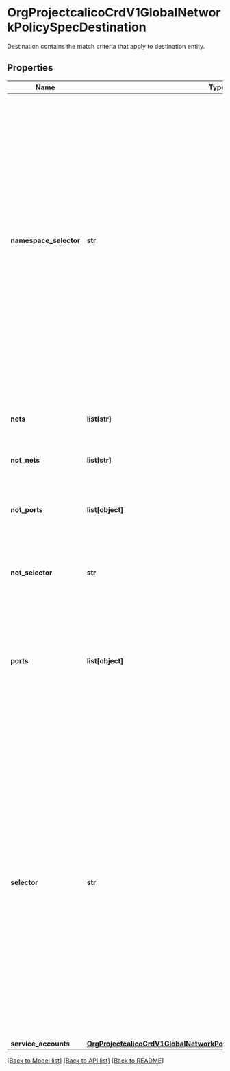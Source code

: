 # OrgProjectcalicoCrdV1GlobalNetworkPolicySpecDestination

Destination contains the match criteria that apply to destination entity.
## Properties
Name | Type | Description | Notes
------------ | ------------- | ------------- | -------------
**namespace_selector** | **str** | NamespaceSelector is an optional field that contains a selector expression. Only traffic that originates from (or terminates at) endpoints within the selected namespaces will be matched. When both NamespaceSelector and Selector are defined on the same rule, then only workload endpoints that are matched by both selectors will be selected by the rule.   For NetworkPolicy, an empty NamespaceSelector implies that the Selector is limited to selecting only workload endpoints in the same namespace as the NetworkPolicy.   For NetworkPolicy, &#x60;global()&#x60; NamespaceSelector implies that the Selector is limited to selecting only GlobalNetworkSet or HostEndpoint.   For GlobalNetworkPolicy, an empty NamespaceSelector implies the Selector applies to workload endpoints across all namespaces. | [optional] 
**nets** | **list[str]** | Nets is an optional field that restricts the rule to only apply to traffic that originates from (or terminates at) IP addresses in any of the given subnets. | [optional] 
**not_nets** | **list[str]** | NotNets is the negated version of the Nets field. | [optional] 
**not_ports** | **list[object]** | NotPorts is the negated version of the Ports field. Since only some protocols have ports, if any ports are specified it requires the Protocol match in the Rule to be set to \&quot;TCP\&quot; or \&quot;UDP\&quot;. | [optional] 
**not_selector** | **str** | NotSelector is the negated version of the Selector field.  See Selector field for subtleties with negated selectors. | [optional] 
**ports** | **list[object]** | Ports is an optional field that restricts the rule to only apply to traffic that has a source (destination) port that matches one of these ranges/values. This value is a list of integers or strings that represent ranges of ports.   Since only some protocols have ports, if any ports are specified it requires the Protocol match in the Rule to be set to \&quot;TCP\&quot; or \&quot;UDP\&quot;. | [optional] 
**selector** | **str** | Selector is an optional field that contains a selector expression (see Policy for sample syntax).  Only traffic that originates from (terminates at) endpoints matching the selector will be matched.   Note that: in addition to the negated version of the Selector (see NotSelector below), the selector expression syntax itself supports negation.  The two types of negation are subtly different. One negates the set of matched endpoints, the other negates the whole match:    Selector &#x3D; \&quot;!has(my_label)\&quot; matches packets that are from other Calico-controlled  endpoints that do not have the label “my_label”.    NotSelector &#x3D; \&quot;has(my_label)\&quot; matches packets that are not from Calico-controlled  endpoints that do have the label “my_label”.   The effect is that the latter will accept packets from non-Calico sources whereas the former is limited to packets from Calico-controlled endpoints. | [optional] 
**service_accounts** | [**OrgProjectcalicoCrdV1GlobalNetworkPolicySpecDestinationServiceAccounts**](OrgProjectcalicoCrdV1GlobalNetworkPolicySpecDestinationServiceAccounts.md) |  | [optional] 

[[Back to Model list]](../README.md#documentation-for-models) [[Back to API list]](../README.md#documentation-for-api-endpoints) [[Back to README]](../README.md)


